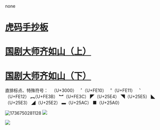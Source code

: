 none
# [虎码手抄板](虎码手抄板.md)

# [国剧大师齐如山（上）](国剧大师齐如山（上）.md)

# [国剧大师齐如山（下）](国剧大师齐如山（下）.md)
直排标点、特殊符号：
　（U+3000）
︐（U+FE10）
︒（U+FE11）
︑（U+FE12）
︻（U+FE3B）
︼（U+FE3C）
◤（U+25E4）
◥（U+25E5）
◣（U+25E3）
◢（U+25E2）
▬（U+25AC）
■（U+25A0）

![1736750281128](image/README/1736750281128.png)
![](http://sq0ilhgg2.hd-bkt.clouddn.com/ti10.png)


![](http://sq0ilhgg2.hd-bkt.clouddn.com/Wx/%E4%BD%9C%E4%B8%9A.jpg)